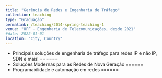```yaml
---
title: "Gerência de Redes e Engenharia de Tráfego"
collection: teaching
type: "Graduação"
permalink: /teaching/2014-spring-teaching-1
venue: "UFF - Engenharia de Telecomunicações, desde 2021"
#date: 2022-01-01
location: "City, Country"
---
```

- Principais soluções de engenharia de tráfego para redes IP e não IP, SDN e mais!
======
- Soluções Modernas para as Redes de Nova Geração
======
- Programabilidade e automação em redes
======